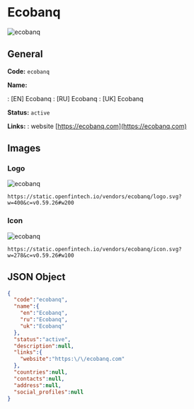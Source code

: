 
# Ecobanq 
![ecobanq](https://static.openfintech.io/vendors/ecobanq/logo.svg?w=400&c=v0.59.26#w200)  

## General 
 
**Code:** `ecobanq` 
 
**Name:** 
 
:	[EN] Ecobanq 
:	[RU] Ecobanq 
:	[UK] Ecobanq 
 
**Status:** `active` 
 
**Links:** 
: website [https://ecobanq.com](https://ecobanq.com) 
 

## Images 

### Logo 
 
![ecobanq](https://static.openfintech.io/vendors/ecobanq/logo.svg?w=400&c=v0.59.26#w200)  

```
https://static.openfintech.io/vendors/ecobanq/logo.svg?w=400&c=v0.59.26#w200
```  

### Icon 
 
![ecobanq](https://static.openfintech.io/vendors/ecobanq/icon.svg?w=278&c=v0.59.26#w100)  

```
https://static.openfintech.io/vendors/ecobanq/icon.svg?w=278&c=v0.59.26#w100
```  

## JSON Object 

```json
{
  "code":"ecobanq",
  "name":{
    "en":"Ecobanq",
    "ru":"Ecobanq",
    "uk":"Ecobanq"
  },
  "status":"active",
  "description":null,
  "links":{
    "website":"https:\/\/ecobanq.com"
  },
  "countries":null,
  "contacts":null,
  "address":null,
  "social_profiles":null
}
```  
